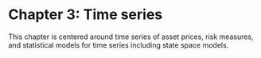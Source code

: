 # Chapter 3: Time series

This chapter is centered around time series of asset prices, risk measures, and statistical models for time series including state space models.